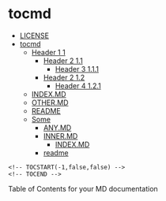 # tocmd

<!-- TOCSTART(-1,true,false) -->
* [LICENSE](LICENSE)
* [tocmd](README.MD)
  * [Header 1 1](doc/myfiles/COMPLEX_HEADERS.md)
    * [Header 2 1.1](doc/myfiles/COMPLEX_HEADERS.md#user-content-header211)
      * [Header 3 1.1.1](doc/myfiles/COMPLEX_HEADERS.md#user-content-header3111)
    * [Header 2 1.2](doc/myfiles/COMPLEX_HEADERS.md#user-content-header212)
      * [Header 4 1.2.1](doc/myfiles/COMPLEX_HEADERS.md#user-content-header4121)
  * [INDEX.MD](doc/myfiles/INDEX.MD)
  * [OTHER.MD](doc/myfiles/OTHER.MD)
  * [README](doc/myfiles/README)
  * [Some](doc/myfiles/SOME.MD)
    * [ANY.MD](doc/myfiles/other/ANY.MD)
    * [INNER.MD](doc/myfiles/other/INNER.MD)
      * [INDEX.MD](doc/myfiles/other/inner/INDEX.MD)
    * [readme](doc/myfiles/other/readme)

<!-- TOCEND -->

    <!-- TOCSTART(-1,false,false) -->
    <!-- TOCEND -->
Table of Contents for your MD documentation
